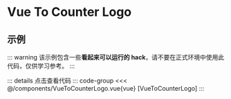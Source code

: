 <script setup>
import DemoContainer from "../../../components/DemoContainer.vue";
import VueToCounterLogo from "../../../components/VueToCounterLogo.vue";
</script>

# Vue To Counter Logo

## 示例

<VueToCounterLogo />

::: warning
该示例包含一些**看起来可以运行的 hack**，请不要在正式环境中使用此代码，仅供学习参考。
:::

::: details 点击查看代码
::: code-group
<<< @/components/VueToCounterLogo.vue{vue} [VueToCounterLogo]
:::
